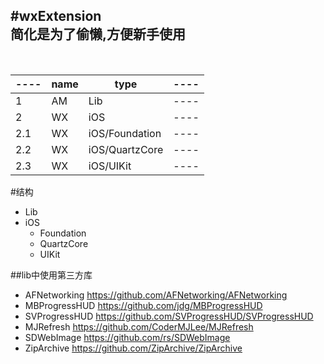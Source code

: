 #wxExtension
</br>
简化是为了偷懒,方便新手使用 
----------------------
</br>

----|name|type|----|
----|----|----|----|
1| AM | Lib|----|
2| WX | iOS|----|
2.1| WX | iOS/Foundation|----|
2.2| WX | iOS/QuartzCore|----|
2.3| WX | iOS/UIKit|----|


#结构
- Lib
- iOS
	- Foundation
	- QuartzCore
	- UIKit
	
##lib中使用第三方库

- AFNetworking  <https://github.com/AFNetworking/AFNetworking>
- MBProgressHUD <https://github.com/jdg/MBProgressHUD>
- SVProgressHUD <https://github.com/SVProgressHUD/SVProgressHUD>
- MJRefresh <https://github.com/CoderMJLee/MJRefresh>
- SDWebImage  <https://github.com/rs/SDWebImage>
- ZipArchive <https://github.com/ZipArchive/ZipArchive>
